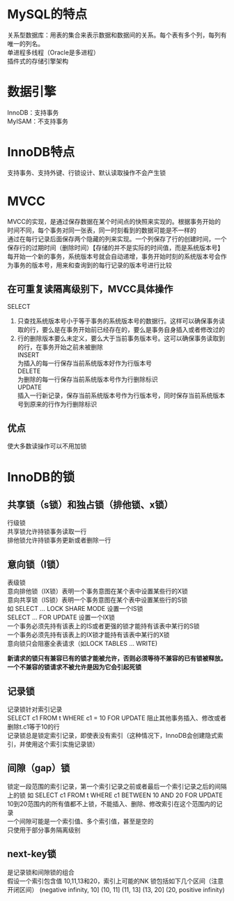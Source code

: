 # MySQL的特点  
关系型数据库：用表的集合来表示数据和数据间的关系。每个表有多个列，每列有唯一的列名。  
单进程多线程（Oracle是多进程）    
插件式的存储引擎架构  

# 数据引擎  
InnoDB：支持事务  
MyISAM：不支持事务  

# InnoDB特点  
支持事务、支持外键、行锁设计、默认读取操作不会产生锁  


# MVCC  
MVCC的实现，是通过保存数据在某个时间点的快照来实现的。根据事务开始的时间不同，每个事务对同一张表，同一时刻看到的数据可能是不一样的  
通过在每行记录后面保存两个隐藏的列来实现。一个列保存了行的创建时间，一个保存行的过期时间（删除时间）【存储的并不是实际的时间值，而是系统版本号】每开始一个新的事务，系统版本号就会自动递增，事务开始时刻的系统版本号会作为事务的版本号，用来和查询到的每行记录的版本号进行比较  
## 在可重复读隔离级别下，MVCC具体操作
SELECT  
1. 只查找系统版本号小于等于事务的系统版本号的数据行。这样可以确保事务读取的行，要么是在事务开始前已经存在的，要么是事务自身插入或者修改过的  
2. 行的删除版本要么未定义，要么大于当前事务版本号。这可以确保事务读取到的行，在事务开始之前未被删除  
INSERT  
为插入的每一行保存当前系统版本好作为行版本号  
DELETE  
为删除的每一行保存当前系统版本号作为行删除标识  
UPDATE  
插入一行新记录，保存当前系统版本号作为行版本号，同时保存当前系统版本号到原来的行作为行删除标识  
## 优点  
使大多数读操作可以不用加锁  



# InnoDB的锁  
## 共享锁（s锁）和独占锁（排他锁、x锁）  
行级锁  
共享锁允许持锁事务读取一行   
排他锁允许持锁事务更新或者删除一行   

## 意向锁（I锁）  
表级锁  
意向排他锁（IX锁）表明一个事务意图在某个表中设置某些行的X锁  
意向共享锁（IS锁）表明一个事务意图在某个表中设置某些行的S锁  
如 SELECT ... LOCK SHARE MODE 设置一个IS锁  
SELECT ... FOR UPDATE  设置一个IX锁  
一个事务必须先持有该表上的IS或者更强的锁才能持有该表中某行的S锁  
一个事务必须先持有该表上的IX锁才能持有该表中某行的X锁  
意向锁只会阻塞全表请求（如LOCK TABLES ... WRITE)

**新请求的锁只有兼容已有的锁才能被允许，否则必须等待不兼容的已有锁被释放。一个不兼容的锁请求不被允许是因为它会引起死锁**  

## 记录锁  
记录锁针对索引记录     
SELECT c1 FROM t WHERE c1 = 10 FOR UPDATE 阻止其他事务插入、修改或者删除t.c1等于10的行  
记录锁总是锁定索引记录，即使表没有索引（这种情况下，InnoDB会创建隐式索引，并使用这个索引实施记录锁）  

## 间隙（gap）锁  
锁定一段范围的索引记录，第一个索引记录之前或者最后一个索引记录之后的间隔上的锁
如 SELECT c1 FROM t WHERE c1 BETWEEN 10 AND 20 FOR UPDATE 10到20范围内的所有值都不上锁，不能插入、删除、修改索引在这个范围内的记录  
一个间隙可能是一个索引值、多个索引值，甚至是空的  
只使用于部分事务隔离级别  


## next-key锁  
是记录锁和间隙锁的组合  
假设一个索引包含值 10,11,13和20，索引上可能的NK 锁包括如下几个区间（注意开闭区间）
(negative infinity, 10]
(10, 11]
(11, 13]
(13, 20]
(20, positive infinity)


